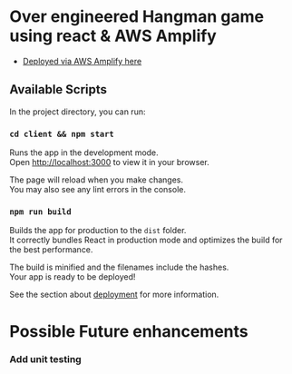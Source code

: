 # Over engineered Hangman game using react & AWS Amplify

- [Deployed via AWS Amplify here](https://master.dr7v6489vrmgm.amplifyapp.com/)

## Available Scripts

In the project directory, you can run:

### `cd client && npm start`

Runs the app in the development mode.\
Open [http://localhost:3000](http://localhost:3000) to view it in your browser.

The page will reload when you make changes.\
You may also see any lint errors in the console.

### `npm run build`

Builds the app for production to the `dist` folder.\
It correctly bundles React in production mode and optimizes the build for the best performance.

The build is minified and the filenames include the hashes.\
Your app is ready to be deployed!

See the section about [deployment](https://facebook.github.io/create-react-app/docs/deployment) for more information.

# Possible Future enhancements
### Add unit testing